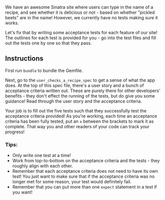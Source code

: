 We have an awesome Sinatra site where users can type in the name of a recipe, and see whether it is delicious or not - based on whether "pickled beets" are in the name! However, we currently have no tests making sure it works.

Let's fix that by writing some acceptance tests for each feature of our site! The outlines for each test is provided for you - go into the test files and fill out the tests one by one so that they pass.

## Instructions

First run `bundle` to bundle the Gemfile.

Next, go to the `user_checks_a_recipe_spec` to get a sense of what the app does. At the top of this spec file, there's a user story and a bunch of acceptance criteria written out. These are purely there for other developers' benefits - they don't effect the running of the tests, but do give you some guidance! Read through the user story and the acceptance criteria.

Your job is to fill out the five tests such that they successfully test the acceptance criteria provided! As you're working, each time an acceptance criteria has been fully tested, put an `x` between the brackets to mark it as complete. That way you and other readers of your code can track your progress!

### Tips:
- Only write one test at a time!
- Work from top-to-bottom on the acceptance criteria and the tests - they roughly align with each other.
- Remember that each acceptance criteria does not need to have its own test! You just want to make sure that if the acceptance criteria was no longer met for some reason, your test would definitely fail.
- Remember that you can put more than one `expect` statement in a test if you want!

